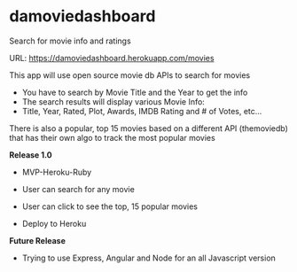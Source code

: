 # damoviedashboard
Search for movie info and ratings

URL: https://damoviedashboard.herokuapp.com/movies

This app will use open source movie db APIs to search for movies
- You have to search by Movie Title and the Year to get the info
- The search results will display various Movie Info:
- Title, Year, Rated, Plot, Awards, IMDB Rating and # of Votes, etc...

There is also a popular, top 15 movies based on a different API (themoviedb) that has their own algo to track the most popular movies 

**Release 1.0**
- MVP-Heroku-Ruby

- User can search for any movie
- User can click to see the top, 15 popular movies
- Deploy to Heroku

**Future Release**
- Trying to use Express, Angular and Node for an all Javascript version


